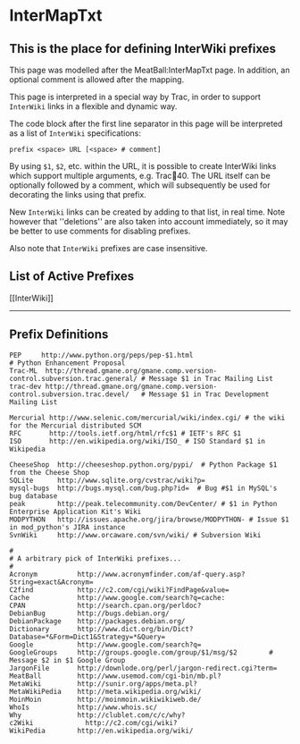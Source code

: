 # InterMapTxt

## This is the place for defining InterWiki prefixes

This page was modelled after the MeatBall:InterMapTxt page.
In addition, an optional comment is allowed after the mapping.


This page is interpreted in a special way by Trac, in order to support
`InterWiki` links in a flexible and dynamic way.

The code block after the first line separator in this page
will be interpreted as a list of `InterWiki` specifications:

```
prefix <space> URL [<space> # comment]
```


By using `$1`, `$2`, etc. within the URL, it is possible to create 
InterWiki links which support multiple arguments, e.g. Trac:ticket:40.
The URL itself can be optionally followed by a comment, 
which will subsequently be used for decorating the links 
using that prefix.

New `InterWiki` links can be created by adding to that list, in real time.
Note however that ''deletions'' are also taken into account immediately,
so it may be better to use comments for disabling prefixes.

Also note that `InterWiki` prefixes are case insensitive.


## List of Active Prefixes

[[InterWiki]]


----

## Prefix Definitions


```
PEP     http://www.python.org/peps/pep-$1.html                                       # Python Enhancement Proposal 
Trac-ML  http://thread.gmane.org/gmane.comp.version-control.subversion.trac.general/ # Message $1 in Trac Mailing List
trac-dev http://thread.gmane.org/gmane.comp.version-control.subversion.trac.devel/   # Message $1 in Trac Development Mailing List

Mercurial http://www.selenic.com/mercurial/wiki/index.cgi/ # the wiki for the Mercurial distributed SCM
RFC       http://tools.ietf.org/html/rfc$1 # IETF's RFC $1
ISO       http://en.wikipedia.org/wiki/ISO_ # ISO Standard $1 in Wikipedia

CheeseShop  http://cheeseshop.python.org/pypi/  # Python Package $1 from the Cheese Shop
SQLite      http://www.sqlite.org/cvstrac/wiki?p= 
mysql-bugs  http://bugs.mysql.com/bug.php?id=  # Bug #$1 in MySQL's bug database
peak        http://peak.telecommunity.com/DevCenter/ # $1 in Python Enterprise Application Kit's Wiki
MODPYTHON   http://issues.apache.org/jira/browse/MODPYTHON- # Issue $1 in mod_python's JIRA instance
SvnWiki     http://www.orcaware.com/svn/wiki/ # Subversion Wiki

#
# A arbitrary pick of InterWiki prefixes...
#
Acronym          http://www.acronymfinder.com/af-query.asp?String=exact&Acronym=
C2find           http://c2.com/cgi/wiki?FindPage&value=
Cache            http://www.google.com/search?q=cache:
CPAN             http://search.cpan.org/perldoc?
DebianBug        http://bugs.debian.org/
DebianPackage    http://packages.debian.org/
Dictionary       http://www.dict.org/bin/Dict?Database=*&Form=Dict1&Strategy=*&Query=
Google           http://www.google.com/search?q=
GoogleGroups     http://groups.google.com/group/$1/msg/$2        # Message $2 in $1 Google Group
JargonFile       http://downlode.org/perl/jargon-redirect.cgi?term=
MeatBall         http://www.usemod.com/cgi-bin/mb.pl?
MetaWiki         http://sunir.org/apps/meta.pl?
MetaWikiPedia    http://meta.wikipedia.org/wiki/
MoinMoin         http://moinmoin.wikiwikiweb.de/
WhoIs            http://www.whois.sc/
Why              http://clublet.com/c/c/why?
c2Wiki             http://c2.com/cgi/wiki?
WikiPedia        http://en.wikipedia.org/wiki/
```

